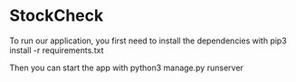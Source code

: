 # StockCheck
To run our application, you first need to install the dependencies with 
pip3 install -r requirements.txt

Then you can start the app with 
python3 manage.py runserver